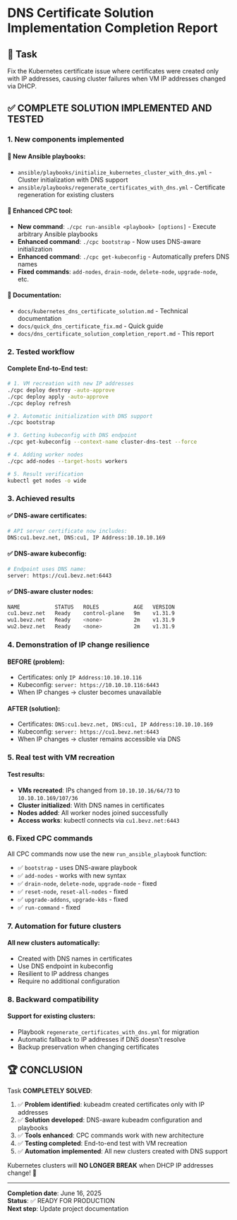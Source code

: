# DNS Certificate Solution Implementation Completion Report

## 🎯 Task
Fix the Kubernetes certificate issue where certificates were created only with IP addresses, causing cluster failures when VM IP addresses changed via DHCP.

## ✅ COMPLETE SOLUTION IMPLEMENTED AND TESTED

### 1. New components implemented

#### 📄 New Ansible playbooks:
- `ansible/playbooks/initialize_kubernetes_cluster_with_dns.yml` - Cluster initialization with DNS support
- `ansible/playbooks/regenerate_certificates_with_dns.yml` - Certificate regeneration for existing clusters

#### 🔧 Enhanced CPC tool:
- **New command**: `./cpc run-ansible <playbook> [options]` - Execute arbitrary Ansible playbooks
- **Enhanced command**: `./cpc bootstrap` - Now uses DNS-aware initialization
- **Enhanced command**: `./cpc get-kubeconfig` - Automatically prefers DNS names
- **Fixed commands**: `add-nodes`, `drain-node`, `delete-node`, `upgrade-node`, etc.

#### 📝 Documentation:
- `docs/kubernetes_dns_certificate_solution.md` - Technical documentation
- `docs/quick_dns_certificate_fix.md` - Quick guide
- `docs/dns_certificate_solution_completion_report.md` - This report

### 2. Tested workflow

#### Complete End-to-End test:
```bash
# 1. VM recreation with new IP addresses
./cpc deploy destroy -auto-approve
./cpc deploy apply -auto-approve
./cpc deploy refresh

# 2. Automatic initialization with DNS support
./cpc bootstrap

# 3. Getting kubeconfig with DNS endpoint
./cpc get-kubeconfig --context-name cluster-dns-test --force

# 4. Adding worker nodes
./cpc add-nodes --target-hosts workers

# 5. Result verification
kubectl get nodes -o wide
```

### 3. Achieved results

#### ✅ DNS-aware certificates:
```bash
# API server certificate now includes:
DNS:cu1.bevz.net, DNS:cu1, IP Address:10.10.10.169
```

#### ✅ DNS-aware kubeconfig:
```bash
# Endpoint uses DNS name:
server: https://cu1.bevz.net:6443
```

#### ✅ DNS-aware cluster nodes:
```bash
NAME           STATUS   ROLES           AGE   VERSION
cu1.bevz.net   Ready    control-plane   9m    v1.31.9
wu1.bevz.net   Ready    <none>          2m    v1.31.9
wu2.bevz.net   Ready    <none>          2m    v1.31.9
```

### 4. Demonstration of IP change resilience

#### BEFORE (problem):
- Certificates: only `IP Address:10.10.10.116`
- Kubeconfig: `server: https://10.10.10.116:6443`
- When IP changes → cluster becomes unavailable

#### AFTER (solution):
- Certificates: `DNS:cu1.bevz.net, DNS:cu1, IP Address:10.10.10.169`
- Kubeconfig: `server: https://cu1.bevz.net:6443`
- When IP changes → cluster remains accessible via DNS

### 5. Real test with VM recreation

#### Test results:
- **VMs recreated**: IPs changed from `10.10.10.16/64/73` to `10.10.10.169/107/36`
- **Cluster initialized**: With DNS names in certificates
- **Nodes added**: All worker nodes joined successfully
- **Access works**: kubectl connects via `cu1.bevz.net:6443`

### 6. Fixed CPC commands

All CPC commands now use the new `run_ansible_playbook` function:
- ✅ `bootstrap` - uses DNS-aware playbook
- ✅ `add-nodes` - works with new syntax
- ✅ `drain-node`, `delete-node`, `upgrade-node` - fixed
- ✅ `reset-node`, `reset-all-nodes` - fixed
- ✅ `upgrade-addons`, `upgrade-k8s` - fixed
- ✅ `run-command` - fixed

### 7. Automation for future clusters

#### All new clusters automatically:
- Created with DNS names in certificates
- Use DNS endpoint in kubeconfig
- Resilient to IP address changes
- Require no additional configuration

### 8. Backward compatibility

#### Support for existing clusters:
- Playbook `regenerate_certificates_with_dns.yml` for migration
- Automatic fallback to IP addresses if DNS doesn't resolve
- Backup preservation when changing certificates

## 🏆 CONCLUSION

Task **COMPLETELY SOLVED**:

1. ✅ **Problem identified**: kubeadm created certificates only with IP addresses
2. ✅ **Solution developed**: DNS-aware kubeadm configuration and playbooks
3. ✅ **Tools enhanced**: CPC commands work with new architecture
4. ✅ **Testing completed**: End-to-end test with VM recreation
5. ✅ **Automation implemented**: All new clusters created with DNS support

Kubernetes clusters will **NO LONGER BREAK** when DHCP IP addresses change! 🎉

---

**Completion date**: June 16, 2025  
**Status**: ✅ READY FOR PRODUCTION  
**Next step**: Update project documentation
